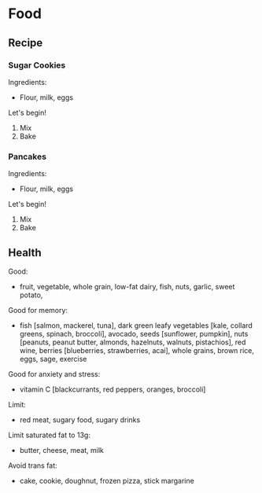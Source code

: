 # Food

## Recipe

### Sugar Cookies

Ingredients:

- Flour, milk, eggs 

Let's begin!

1. Mix
2. Bake

### Pancakes

Ingredients:

- Flour, milk, eggs

Let's begin!

1. Mix
2. Bake

## Health

Good:
- fruit, vegetable, whole grain, low-fat dairy, fish, nuts, garlic, sweet potato, 

Good for memory:
- fish [salmon, mackerel, tuna], dark green leafy vegetables [kale, collard greens, spinach, broccoli], avocado, seeds [sunflower, pumpkin], nuts [peanuts, peanut butter, almonds, hazelnuts, walnuts, pistachios], red wine, berries [blueberries, strawberries, acai], whole grains, brown rice, eggs, sage, exercise

Good for anxiety and stress:
- vitamin C [blackcurrants, red peppers, oranges, broccoli]

Limit:
- red meat, sugary food, sugary drinks

Limit saturated fat to 13g:
- butter, cheese, meat, milk

Avoid trans fat:
- cake, cookie, doughnut, frozen pizza, stick margarine
